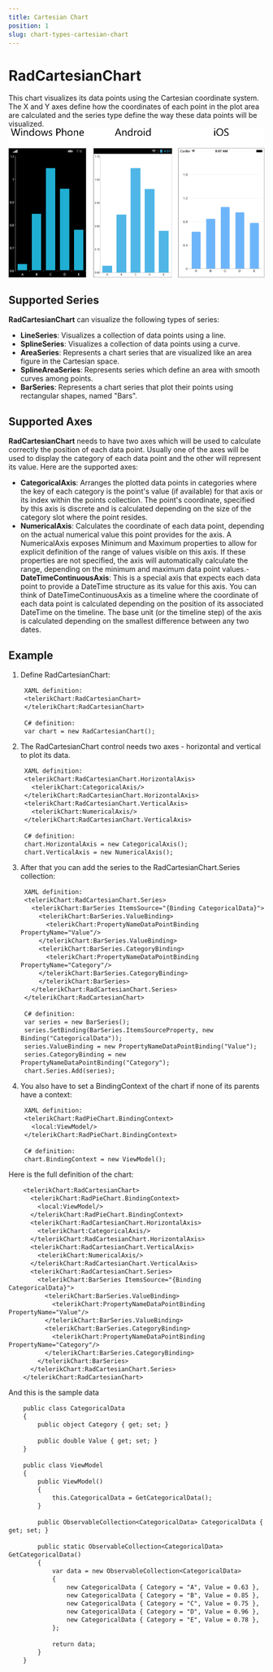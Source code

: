 ```yaml
---
title: Cartesian Chart
position: 1
slug: chart-types-cartesian-chart
---
```

# RadCartesianChart #
This chart visualizes its data points using the Cartesian coordinate system. The X and Y axes define how the coordinates of each point in the plot area are calculated and the series type define the way these data points will be visualized.  
![Cartesian Chart](images/controls/chart/types/cartesian-chart-example.png)
## Supported Series ##
**RadCartesianChart** can visualize the following types of series:

- **LineSeries**: Visualizes a collection of data points using a line.
- **SplineSeries**: Visualizes a collection of data points using a curve.
- **AreaSeries**: Represents a chart series that are visualized like an area figure in the Cartesian space.
- **SplineAreaSeries**: Represents series which define an area with smooth curves among points.
- **BarSeries**: Represents a chart series that plot their points using rectangular shapes, named "Bars". 

## Supported Axes ##
**RadCartesianChart** needs to have two axes which will be used to calculate correctly the position of each data point. Usually one of the axes will be used to display the category of each data point and the other will represent its value. Here are the supported axes:

- **CategoricalAxis**: Arranges the plotted data points in categories where the key of each category is the point's value (if available) for that axis or its index within the points collection. The point's coordinate, specified by this axis is discrete and is calculated depending on the size of the category slot where the point resides.
- **NumericalAxis**: Calculates the coordinate of each data point, depending on the actual numerical value this point provides for the axis. A NumericalAxis exposes Minimum and Maximum properties to allow for explicit definition of the range of values visible on this axis. If these properties are not specified, the axis will automatically calculate the range, depending on the minimum and maximum data point values.- **DateTimeContinuousAxis**: This is a special axis that expects each data point to provide a DateTime structure as its value for this axis. You can think of DateTimeContinuousAxis as a timeline where the coordinate of each data point is calculated depending on the position of its associated DateTime on the timeline. The base unit (or the timeline step) of the axis is calculated depending on the smallest difference between any two dates.

## Example ##
1. Define RadCartesianChart:  
	
		XAML definition:
		<telerikChart:RadCartesianChart>
		</telerikChart:RadCartesianChart>

		C# definition:
		var chart = new RadCartesianChart();

1. The RadCartesianChart control needs two axes - horizontal and vertical to plot its data.

		XAML definition:
		<telerikChart:RadCartesianChart.HorizontalAxis>
		  <telerikChart:CategoricalAxis/>
		</telerikChart:RadCartesianChart.HorizontalAxis>
		<telerikChart:RadCartesianChart.VerticalAxis>
		  <telerikChart:NumericalAxis/>
		</telerikChart:RadCartesianChart.VerticalAxis>

		C# definition:
		chart.HorizontalAxis = new CategoricalAxis();
		chart.VerticalAxis = new NumericalAxis();

1. After that you can add the series to the RadCartesianChart.Series collection:

		XAML definition:
		<telerikChart:RadCartesianChart.Series>
		  <telerikChart:BarSeries ItemsSource="{Binding CategoricalData}">
		    <telerikChart:BarSeries.ValueBinding>
		      <telerikChart:PropertyNameDataPointBinding PropertyName="Value"/>
		    </telerikChart:BarSeries.ValueBinding>
		    <telerikChart:BarSeries.CategoryBinding>
		      <telerikChart:PropertyNameDataPointBinding PropertyName="Category"/>
		    </telerikChart:BarSeries.CategoryBinding>
		    </telerikChart:BarSeries>
		  </telerikChart:RadCartesianChart.Series>
		</telerikChart:RadCartesianChart>

		C# definition:
		var series = new BarSeries();
		series.SetBinding(BarSeries.ItemsSourceProperty, new Binding("CategoricalData"));
		series.ValueBinding = new PropertyNameDataPointBinding("Value");
		series.CategoryBinding = new PropertyNameDataPointBinding("Category");            
		chart.Series.Add(series);
1. You also have to set a BindingContext of the chart if none of its parents have a context:
 
		XAML definition:
		<telerikChart:RadPieChart.BindingContext>
		  <local:ViewModel/>
		</telerikChart:RadPieChart.BindingContext>

		C# definition:
		chart.BindingContext = new ViewModel();

Here is the full definition of the chart:

		<telerikChart:RadCartesianChart>
		  <telerikChart:RadPieChart.BindingContext>
		    <local:ViewModel/>
		  </telerikChart:RadPieChart.BindingContext>
		  <telerikChart:RadCartesianChart.HorizontalAxis>
		    <telerikChart:CategoricalAxis/>
		  </telerikChart:RadCartesianChart.HorizontalAxis>
		  <telerikChart:RadCartesianChart.VerticalAxis>
		    <telerikChart:NumericalAxis/>
		  </telerikChart:RadCartesianChart.VerticalAxis>
		  <telerikChart:RadCartesianChart.Series>
		    <telerikChart:BarSeries ItemsSource="{Binding CategoricalData}">
		      <telerikChart:BarSeries.ValueBinding>
		        <telerikChart:PropertyNameDataPointBinding PropertyName="Value"/>
		      </telerikChart:BarSeries.ValueBinding>
		      <telerikChart:BarSeries.CategoryBinding>
		        <telerikChart:PropertyNameDataPointBinding PropertyName="Category"/>
		      </telerikChart:BarSeries.CategoryBinding>
		    </telerikChart:BarSeries>
		  </telerikChart:RadCartesianChart.Series>
		</telerikChart:RadCartesianChart>

And this is the sample data

		public class CategoricalData
		{
		    public object Category { get; set; }
		
		    public double Value { get; set; }
		}

		public class ViewModel
		{
		    public ViewModel()
		    {
		        this.CategoricalData = GetCategoricalData();
		    }
		
		    public ObservableCollection<CategoricalData> CategoricalData { get; set; }
		
		    public static ObservableCollection<CategoricalData> GetCategoricalData()
		    {
		        var data = new ObservableCollection<CategoricalData>
		        {
		            new CategoricalData { Category = "A", Value = 0.63 },
		            new CategoricalData { Category = "B", Value = 0.85 },
		            new CategoricalData { Category = "C", Value = 0.75 },
		            new CategoricalData { Category = "D", Value = 0.96 },
		            new CategoricalData { Category = "E", Value = 0.78 },
		        };
		
		        return data;
		    }
		}
